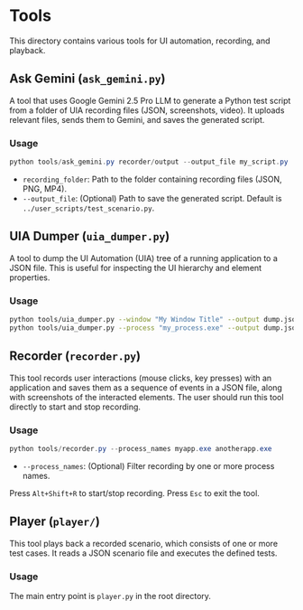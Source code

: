 # Tools

This directory contains various tools for UI automation, recording, and playback.

## Ask Gemini (`ask_gemini.py`)

A tool that uses Google Gemini 2.5 Pro LLM to generate a Python test script from a folder of UIA recording files (JSON, screenshots, video). It uploads relevant files, sends them to Gemini, and saves the generated script.

### Usage
```powershell
python tools/ask_gemini.py recorder/output --output_file my_script.py
```
- `recording_folder`: Path to the folder containing recording files (JSON, PNG, MP4).
- `--output_file`: (Optional) Path to save the generated script. Default is `../user_scripts/test_scenario.py`.

## UIA Dumper (`uia_dumper.py`)

A tool to dump the UI Automation (UIA) tree of a running application to a JSON file. This is useful for inspecting the UI hierarchy and element properties.

### Usage
```bash
python tools/uia_dumper.py --window "My Window Title" --output dump.json
python tools/uia_dumper.py --process "my_process.exe" --output dump.json
```

## Recorder (`recorder.py`)

This tool records user interactions (mouse clicks, key presses) with an application and saves them as a sequence of events in a JSON file, along with screenshots of the interacted elements. The user should run this tool directly to start and stop recording.

### Usage
```powershell
python tools/recorder.py --process_names myapp.exe anotherapp.exe
```
- `--process_names`: (Optional) Filter recording by one or more process names.

Press `Alt+Shift+R` to start/stop recording. Press `Esc` to exit the tool.

## Player (`player/`)

This tool plays back a recorded scenario, which consists of one or more test cases. It reads a JSON scenario file and executes the defined tests.

### Usage
The main entry point is `player.py` in the root directory.
